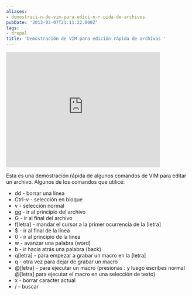 ```yaml
---
aliases:
- demostraci-n-de-vim-para-edici-n-r-pida-de-archivos
pubDate: '2013-03-07T21:11:22.000Z'
tags:
- drupal
title: 'Demostración de VIM para edición rápida de archivos '
---
```


<iframe width="420" height="315" src="http://www.youtube.com/embed/_40TnZPIowI" frameborder="0" allowfullscreen></iframe>

Esta es una demostración rápida de algunos comandos de VIM para editar un archivo. Algunos de los comandos que utilicé:

* dd - borrar una línea
* Ctrl-v - selección en bloque
* v - selección normal
* gg - ir al principio del archivo
* G - ir al final del archivo
* f[letra] - mandar el cursor a la primer ocurrencia de la [letra]
* $ - ir al final de la línea
* 0 - ir al principio de la línea
* w - avanzar una palabra (word)
* b - ir hacia atrás una palabra (back)
* q[letra] - para empezar a grabar un macro en la [letra]
* q - otra vez para dejar de grabar un macro
* @[letra] - para ejecutar un macro (presionas : y luego escribes normal @[letra] para ejecutar el macro en una selección de texto)
* x - borrar caracter actual
* / - buscar